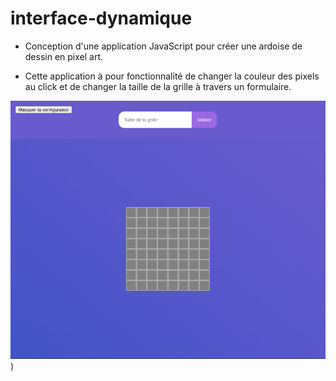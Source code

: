 # interface-dynamique

- Conception d'une application JavaScript pour créer une ardoise de dessin en pixel art.

- Cette application à pour fonctionnalité de changer la couleur des pixels au click et de changer la taille de la grille à travers un formulaire.


![invader-img](img/invader-raw.png))
